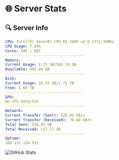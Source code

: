 # 🌐 Server Stats
## 🔍 Server Info
```yaml
CPU: Intel(R) Xeon(R) CPU E5-2699 v4 @ 1371.36MHz
CPU Usage: 7.50%
Cores: 44P | 88T
-----------------------------------
Memory:
Current Usage: 8.25 GB/503.74 GB
Available: 492.04 GB
-----------------------------------
Disk:
Current Usage: 26.52 GB/1.71 TB
Free: 1.60 TB
-----------------------------------
GPU:
No GPU detected
-----------------------------------
Network:
Current Transfer (Sent): 528.04 KB/s
Current Transfer (Received): 78.68 KB/s
Total Sent: 558.95 GB
Total Received: 127.17 GB
-----------------------------------
Uptime:
10d 11h 12m 51s
```
![GitHub Stats](https://img.shields.io/badge/Updated-2025-04-30_04:21:39-blue)